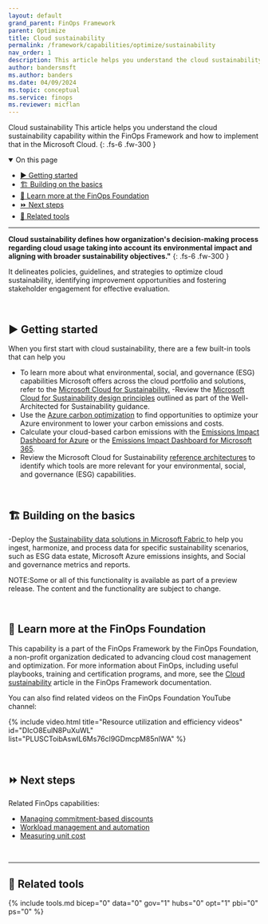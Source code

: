 ```yaml
---
layout: default
grand_parent: FinOps Framework
parent: Optimize
title: Cloud sustainability
permalink: /framework/capabilities/optimize/sustainability
nav_order: 1
description: This article helps you understand the cloud sustainability capability within the FinOps Framework and how to implement that in the Microsoft Cloud.
author: bandersmsft
ms.author: banders
ms.date: 04/09/2024
ms.topic: conceptual
ms.service: finops
ms.reviewer: micflan
---
```


<span class="fs-9 d-block mb-4">Cloud sustainability</span>
This article helps you understand the cloud sustainability capability within the FinOps Framework and how to implement that in the Microsoft Cloud.
{: .fs-6 .fw-300 }

<details open markdown="1">
  <summary class="fs-2 text-uppercase">On this page</summary>

- [▶️ Getting started](#️-getting-started)
- [🏗️ Building on the basics](#️-building-on-the-basics)
- [🍎 Learn more at the FinOps Foundation](#-learn-more-at-the-finops-foundation)
- [⏩ Next steps](#-next-steps)
- [🧰 Related tools](#-related-tools)

</details>

---

<a name="definition"></a>
**Cloud sustainability defines how organization's decision-making process regarding cloud usage taking into account its environmental impact and aligning with broader sustainability objectives."**
{: .fs-6 .fw-300 }

It delineates policies, guidelines, and strategies to optimize cloud sustainability, identifying improvement opportunities and fostering stakeholder engagement for effective evaluation. 

<br>

## ▶️ Getting started

When you first start with cloud sustainability, there are a few built-in tools that can help you 

- To learn more about what environmental, social, and governance (ESG) capabilities Microsoft offers across the cloud portfolio and solutions, refer to the [Microsoft Cloud for Sustainability.](https://learn.microsoft.com/industry/sustainability/overview)
-Review the [Microsoft Cloud for Sustainability design principles](https://learn.microsoft.com/industry/well-architected/sustainability/cloud-sustainability-design-principles) outlined as part of the Well-Architected for Sustainability guidance.
- Use the [Azure carbon optimization](https://learn.microsoft.com/azure/carbon-optimization/overview) to find opportunities to optimize your Azure environment to lower your carbon emissions and costs.
- Calculate your cloud-based carbon emissions with the [Emissions Impact Dashboard for Azure](https://learn.microsoft.com/power-bi/connect-data/service-connect-to-emissions-impact-dashboard) or the [Emissions Impact Dashboard for Microsoft 365](https://learn.microsoft.com/power-bi/connect-data/service-connect-to-emissions-impact-dashboard).
- Review the Microsoft Cloud for Sustainability [reference architectures](https://learn.microsoft.com/industry/well-architected/sustainability/sustainability-architecture-overview) to identify which tools are more relevant for your environmental, social, and governance (ESG) capabilities.
<br>

## 🏗️ Building on the basics

-Deploy the [Sustainability data solutions in Microsoft Fabric ](https://learn.microsoft.com/industry/sustainability/sustainability-data-solutions-overview) to help you ingest, harmonize, and process data for specific sustainability scenarios, such as ESG data estate, Microsoft Azure emissions insights, and Social and governance metrics and reports.

NOTE:Some or all of this functionality is available as part of a preview release. The content and the functionality are subject to change.

<br>

## 🍎 Learn more at the FinOps Foundation

This capability is a part of the FinOps Framework by the FinOps Foundation, a non-profit organization dedicated to advancing cloud cost management and optimization. For more information about FinOps, including useful playbooks, training and certification programs, and more, see the [Cloud sustainability](https://www.finops.org/framework/capabilities/cloud-sustainability/) article in the FinOps Framework documentation.

You can also find related videos on the FinOps Foundation YouTube channel:

<!--[!VIDEO https://www.youtube.com/embed/{id}?list={list}]-->
{% include video.html title="Resource utilization and efficiency videos" id="DIcO8EulN8PuXuWL" list="PLUSCToibAswlL6Ms76cl9GDmcpM85nlWA" %}

<br>

## ⏩ Next steps

Related FinOps capabilities:

- [Managing commitment-based discounts](./commitment-discounts.md)
- [Workload management and automation](./workloads.md)
- [Measuring unit cost](../quantify/unit-economics.md)

<br>

---

## 🧰 Related tools

{% include tools.md bicep="0" data="0" gov="1" hubs="0" opt="1" pbi="0" ps="0" %}

<br>
